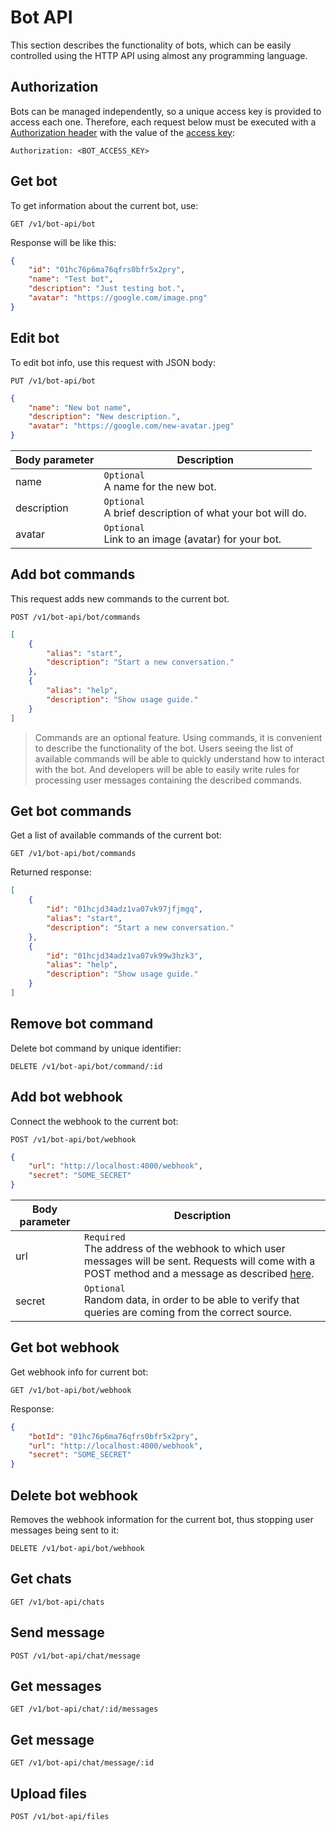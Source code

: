 # Bot API

This section describes the functionality of bots, which can be easily controlled using the HTTP API using almost any programming language.

## Authorization

Bots can be managed independently, so a unique access key is provided to access each one. Therefore, each request below must be executed with a [Authorization header](https://developer.mozilla.org/en-US/docs/Web/HTTP/Headers/Authorization) with the value of the [access key](./admin.md#get-a-bots-access-key):

```nginx
Authorization: <BOT_ACCESS_KEY>
```

## Get bot

To get information about the current bot, use:

```nginx
GET /v1/bot-api/bot
```

Response will be like this:

```json
{
    "id": "01hc76p6ma76qfrs0bfr5x2pry",
    "name": "Test bot",
    "description": "Just testing bot.",
    "avatar": "https://google.com/image.png"
}
```

## Edit bot

To edit bot info, use this request with JSON body:

```nginx
PUT /v1/bot-api/bot
```

```json
{
    "name": "New bot name",
    "description": "New description.",
    "avatar": "https://google.com/new-avatar.jpeg"
}
```

| Body parameter | Description                                                   |
| -------------- | ------------------------------------------------------------- |
| name           | `Optional` <br> A name for the new bot.                       |
| description    | `Optional` <br> A brief description of what your bot will do. |
| avatar         | `Optional` <br> Link to an image (avatar) for your bot.       |

## Add bot commands

This request adds new commands to the current bot.

```nginx
POST /v1/bot-api/bot/commands
```

```json
[
    {
        "alias": "start",
        "description": "Start a new conversation."
    },
    {
        "alias": "help",
        "description": "Show usage guide."
    }
]
```

> Commands are an optional feature. Using commands, it is convenient to describe the functionality of the bot. Users seeing the list of available commands will be able to quickly understand how to interact with the bot. And developers will be able to easily write rules for processing user messages containing the described commands.

## Get bot commands

Get a list of available commands of the current bot:

```nginx
GET /v1/bot-api/bot/commands
```

Returned response:

```json
[
    {
        "id": "01hcjd34adz1va07vk97jfjmgq",
        "alias": "start",
        "description": "Start a new conversation."
    },
    {
        "id": "01hcjd34adz1va07vk99w3hzk3",
        "alias": "help",
        "description": "Show usage guide."
    }
]
```

## Remove bot command

Delete bot command by unique identifier:

```nginx
DELETE /v1/bot-api/bot/command/:id
```

## Add bot webhook

Connect the webhook to the current bot:

```nginx
POST /v1/bot-api/bot/webhook
```

```json
{
    "url": "http://localhost:4000/webhook",
    "secret": "SOME_SECRET"
}
```

| Body parameter | Description                                                                                                                                                                        |
| -------------- | ---------------------------------------------------------------------------------------------------------------------------------------------------------------------------------- |
| url            | `Required` <br> The address of the webhook to which user messages will be sent. Requests will come with a POST method and a message as described [here](./client.md#send-message). |
| secret         | `Optional` <br> Random data, in order to be able to verify that queries are coming from the correct source.                                                                        |

## Get bot webhook

Get webhook info for current bot:

```nginx
GET /v1/bot-api/bot/webhook
```

Response:

```json
{
    "botId": "01hc76p6ma76qfrs0bfr5x2pry",
    "url": "http://localhost:4000/webhook",
    "secret": "SOME_SECRET"
}
```

## Delete bot webhook

Removes the webhook information for the current bot, thus stopping user messages being sent to it:

```nginx
DELETE /v1/bot-api/bot/webhook
```

## Get chats

```nginx
GET /v1/bot-api/chats
```

## Send message

```nginx
POST /v1/bot-api/chat/message
```

## Get messages

```nginx
GET /v1/bot-api/chat/:id/messages
```

## Get message

```nginx
GET /v1/bot-api/chat/message/:id
```

## Upload files

```nginx
POST /v1/bot-api/files
```
